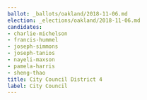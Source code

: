 ```yaml
---
ballot: _ballots/oakland/2018-11-06.md
election: _elections/oakland/2018-11-06.md
candidates:
- charlie-michelson
- francis-hummel
- joseph-simmons
- joseph-tanios
- nayeli-maxson
- pamela-harris
- sheng-thao
title: City Council District 4
label: City Council
---
```

